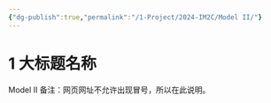 ```yaml
---
{"dg-publish":true,"permalink":"/1-Project/2024-IM2C/Model II/"}
---
```


# 1 大标题名称
Model II
备注：网页网址不允许出现冒号，所以在此说明。
# 